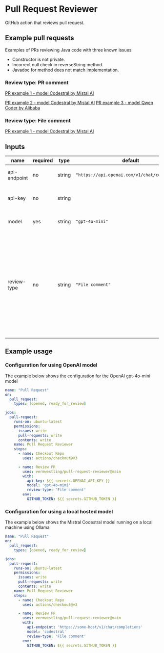 # Pull Request Reviewer
GitHub action that reviews pull request.

## Example pull requests
Examples of PRs reviewing Java code with three known issues
* Constructor is not private.
* Incorrect null check in reverseString method.
* Javadoc for method does not match implementation.

### Review type: PR comment
[PR example 1 - model Codestral by Mistal AI](https://github.com/vermwestling/pull-request-reviewer/pull/11)

[PR example 2 - model Codestral by Mistal AI](https://github.com/vermwestling/pull-request-reviewer/pull/15)
[PR example 3 - model Qwen Coder by Alibaba](https://github.com/vermwestling/pull-request-reviewer/pull/17)

### Review type: File comment
[PR example 1 - model Codestral by Mistal AI](https://github.com/vermwestling/pull-request-reviewer/pull/13)

## Inputs

| name         | required | type   | default         | description |
| ------------ | ---      | ------ | --------------- | ----------- |
| api-endpoint | no       | string | `"https://api.openai.com/v1/chat/completions"`  | The URL to then API endpoint.
| api-key      | no       | string | | The API key to use for the API endpoint.
| model        | yes      | string | `"gpt-4o-mini"`   | ID of the model to use.
| review-type  | no       | string | `"File comment"`   | The type of code review. Value 'PR comment' will post a single review comment on the PR. Value 'File comment' will post review comments on lines in files.


## Example usage

### Configuration for using OpenAI model
The example below shows the configuration for the OpenAI gpt-4o-mini model
```yml
name: "Pull Request"
on:
  pull_request:
    types: [opened, ready_for_review]

jobs:
  pull-request:
    runs-on: ubuntu-latest
    permissions:
      issues: write
      pull-requests: write
      contents: write
    name: Pull Request Reviewer
    steps:
      - name: Checkout Repo
        uses: actions/checkout@v3

      - name: Review PR
        uses: vermwestling/pull-request-reviewer@main
        with:
          api-key: ${{ secrets.OPENAI_API_KEY }}
          model: 'gpt-4o-mini'
          review-type: 'File comment'
        env:
          GITHUB_TOKEN: ${{ secrets.GITHUB_TOKEN }}
```

### Configuration for using a local hosted model
The example below shows the Mistral Codestral model running on a local machine using Ollama
```yml
name: "Pull Request"
on:
  pull_request:
    types: [opened, ready_for_review]

jobs:
  pull-request:
    runs-on: ubuntu-latest
    permissions:
      issues: write
      pull-requests: write
      contents: write
    name: Pull Request Reviewer
    steps:
      - name: Checkout Repo
        uses: actions/checkout@v3

      - name: Review PR
        uses: vermwestling/pull-request-reviewer@main
        with:
          api-endpoint: 'https://some-host/v1/chat/completions'
          model: 'codestral'
          review-type: 'File comment'
        env:
          GITHUB_TOKEN: ${{ secrets.GITHUB_TOKEN }}
```

